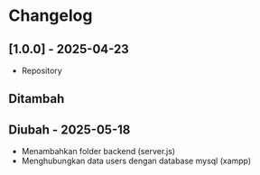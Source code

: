 # Changelog

## [1.0.0] - 2025-04-23
- Repository
## Ditambah
## Diubah - 2025-05-18
- Menambahkan folder backend (server.js)
- Menghubungkan data users dengan database mysql (xampp)
